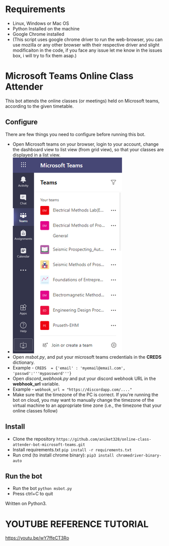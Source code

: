 # Requirements


- Linux, Windows or Mac OS 
- Python Installed on the machine
- Google Chrome installed
- (This script uses google chrome driver to run the web-browser, you can use mozilla or any other browser with their respective driver and slight modificaiton in the code, if you face any issue let me know in the issues box, i will try to fix them asap.)

# Microsoft Teams Online Class Attender


This bot attends the online classes (or meetings) held on Microsoft teams, according to the given timetable.

## Configure

There are few things you need to configure before running this bot.

 - Open Microsoft teams on your browser, login to your account, change the dashboard view to list view (from grid view), so that your classes are displayed in a list view. 
 - ![This is how list view looks like](https://github.com/aniket328/images-raw/blob/main/list-view-team.png)
 - Open *msbot.py*, and put your microsoft teams credentials in the **CREDS** dictionary. 
 - Example - `CREDS  = {'email' : 'myemail@email.com', 'passwd':'''mypassword'''}`
 - Open *discord_webhook.py* and put your discord webhook URL in the **webhook_url** variable. 
 - Example - `webhook_url = "https://discordapp.com/...."`
 - Make sure that the timezone of the PC is correct. If you're running the bot on cloud, you may want to manually change the timezone of the virtual machine to an appropriate time zone (i.e., the timezone that your online classes follow)

## Install

 - Clone the repository ```https://github.com/aniket328/online-class-attender-bot-microsoft-teams.git```
 - Install requirements.txt `pip install -r requirements.txt`
 - Run cmd (to install chrome binary): ```pip3 install chromedriver-binary-auto```


## Run the bot

 - Run the bot `python msbot.py`
 - Press ctrl+C to quit

Written on Python3.

 # YOUTUBE REFERENCE TUTORIAL
 https://youtu.be/wY7ffeCT3Ro
